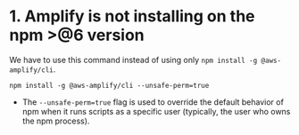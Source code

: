 # 1. Amplify is not installing on the npm >@6 version
We have to use this command instead of using only `npm install -g @aws-amplify/cli`.
```
npm install -g @aws-amplify/cli --unsafe-perm=true
```
- The `--unsafe-perm=true` flag is used to override the default behavior of npm when it runs scripts as a specific user (typically, the user who owns the npm process).
